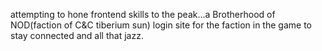 attempting to hone frontend skills to the peak...a Brotherhood of NOD(faction of C&C tiberium sun) login site for the faction in the game to stay connected and all that jazz.
